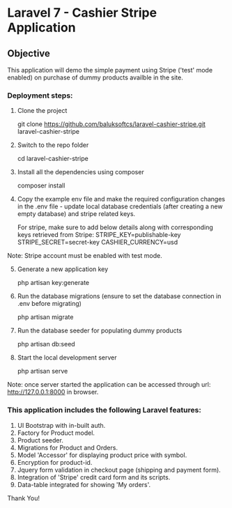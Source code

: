 # Laravel 7 - Cashier Stripe Application

## Objective
This application will demo the simple payment using Stripe ('test' mode enabled) on purchase of dummy products availble in the site.

### Deployment steps:
1. Clone the project

    git clone https://github.com/baluksoftcs/laravel-cashier-stripe.git laravel-cashier-stripe

2. Switch to the repo folder

    cd laravel-cashier-stripe

3. Install all the dependencies using composer

    composer install

4. Copy the example env file and make the required configuration changes in the .env file - update local database credentials (after creating a new empty database) and stripe related keys.

    For stripe, make sure to add below details along with corresponding keys retrieved from Stripe:
    STRIPE_KEY=publishable-key
    STRIPE_SECRET=secret-key
    CASHIER_CURRENCY=usd

Note: Stripe account must be enabled with test mode.

5. Generate a new application key 

    php artisan key:generate

6. Run the database migrations (ensure to set the database connection in .env before migrating)

    php artisan migrate

7. Run the database seeder for populating dummy products

    php artisan db:seed

8. Start the local development server

    php artisan serve

Note: once server started the application can be accessed through url: http://127.0.0.1:8000 in browser.

### This application includes the following Laravel features:
1. UI Bootstrap with in-built auth.
2. Factory for Product model.
3. Product seeder.
4. Migrations for Product and Orders.
5. Model 'Accessor' for displaying product price with symbol.
6. Encryption for product-id.
7. Jquery form validation in checkout page (shipping and payment form).
8. Integration of 'Stripe' credit card form and its scripts.
9. Data-table integrated for showing 'My orders'.

Thank You!